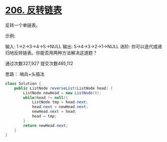 # [206. 反转链表](https://leetcode-cn.com/problems/reverse-linked-list/)
     
反转一个单链表。

示例:

输入: 1->2->3->4->5->NULL
输出: 5->4->3->2->1->NULL
进阶:
你可以迭代或递归地反转链表。你能否用两种方法解决这道题？

通过次数327,927 提交次数465,112


思路： 哨兵+头插法


```java
class Solution {
    public ListNode reverseList(ListNode head) {
        ListNode newHead = new ListNode(0);
        while(head != null){
            ListNode tmp = head.next;
            head.next = newHead.next;
            newHead.next = head;
            head = tmp;
        }
        return newHead.next;
    }
}
```